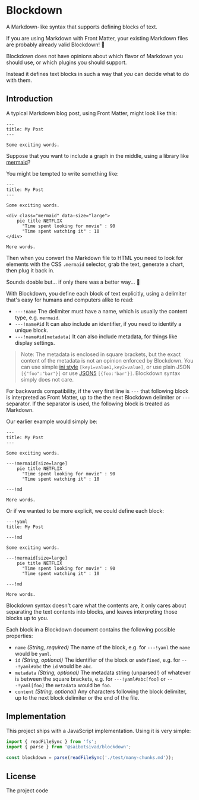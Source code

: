 # Blockdown

A Markdown-like syntax that supports defining blocks of text.

If you are using Markdown with Front Matter, your existing Markdown files are probably already valid Blockdown! 🎉

Blockdown does not have opinions about which flavor of Markdown you should use, or which plugins you should support.

Instead it defines text blocks in such a way that *you* can decide what to do with them.

## Introduction

A typical Markdown blog post, using Front Matter, might look like this:

	---
	title: My Post
	---

	Some exciting words.

Suppose that you want to include a graph in the middle, using a library like [mermaid](https://mermaidjs.github.io/)?

You might be tempted to write something like:

	---
	title: My Post
	---

	Some exciting words.

	<div class="mermaid" data-size="large">
		pie title NETFLIX
		  "Time spent looking for movie" : 90
		  "Time spent watching it" : 10
	</div>

	More words.

Then when you convert the Markdown file to HTML you need to look for elements with the CSS `.mermaid` selector, grab the text, generate a chart, then plug it back in.

Sounds doable but... if only there was a better way... 🤔

With Blockdown, you define each block of text explicitly, using a delimiter that's easy for humans and computers alike to read:

* `---!name` The delimiter must have a name, which is usually the content type, e.g. `mermaid`.
* `---!name#id` It can also include an identifier, if you need to identify a unique block.
* `---!name#id[metadata]` It can also include metadata, for things like display settings.

> Note: The metadata is enclosed in square brackets, but the exact content of the metadata is not an opinion enforced by Blockdown. You can use simple [ini style](https://en.wikipedia.org/wiki/INI_file) `[key1=value1,key2=value]`, or use plain JSON `[{"foo":"bar"}]` or use [JSON5](https://json5.org/) `[{foo:'bar'}]`. Blockdown syntax simply does not care.

For backwards compatibility, if the very first line is `---` that following block is interpreted as Front Matter, up to the the next Blockdown delimiter or `---` separator. If the separator is used, the following block is treated as Markdown.

Our earlier example would simply be:

	---
	title: My Post
	---

	Some exciting words.

	---!mermaid[size=large]
		pie title NETFLIX
		  "Time spent looking for movie" : 90
		  "Time spent watching it" : 10

	---!md

	More words.

Or if we wanted to be more explicit, we could define each block:

	---!yaml
	title: My Post

	---!md

	Some exciting words.

	---!mermaid[size=large]
		pie title NETFLIX
		  "Time spent looking for movie" : 90
		  "Time spent watching it" : 10

	---!md

	More words.

Blockdown syntax doesn't care what the contents are, it only cares about separating the text contents into blocks, and leaves interpreting those blocks up to you.

Each block in a Blockdown document contains the following possible properties:

* `name` *(String, required)* The name of the block, e.g. for `---!yaml` the `name` would be `yaml`.
* `id` *(String, optional)* The identifier of the block or `undefined`, e.g. for `---!yaml#abc` the `id` would be `abc`.
* `metadata` *(String, optional)* The metadata string (unparsed!) of whatever is between the square brackets, e.g. for `---!yaml#abc[foo]` or `---!yaml[foo]` the `metadata` would be `foo`.
* `content` *(String, optional)* Any characters following the block delimiter, up to the next block delimiter or the end of the file.

## Implementation

This project ships with a JavaScript implementation. Using it is very simple:

```js
import { readFileSync } from 'fs';
import { parse } from '@saibotsivad/blockdown';

const blockdown = parse(readFileSync('./test/many-chunks.md'));
```

## License

The project code 
